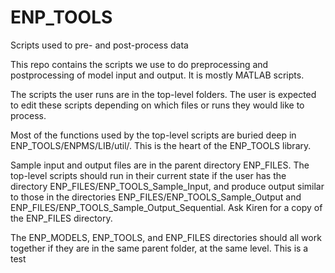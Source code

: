 # ENP_TOOLS
Scripts used to pre- and post-process data

This repo contains the scripts we use to do preprocessing and postprocessing of model input and output. It is mostly MATLAB scripts.

The scripts the user runs are in the top-level folders. The user is expected to edit these scripts depending on which files or runs they would like to process.

Most of the functions used by the top-level scripts are buried deep in ENP_TOOLS/ENPMS/LIB/util/. This is the heart of the ENP_TOOLS library.

Sample input and output files are in the parent directory ENP_FILES. The top-level scripts should run in their current state if the user has the directory ENP_FILES/ENP_TOOLS_Sample_Input, and produce output similar to those in the directories ENP_FILES/ENP_TOOLS_Sample_Output and ENP_FILES/ENP_TOOLS_Sample_Output_Sequential.
Ask Kiren for a copy of the ENP_FILES directory.

The ENP_MODELS, ENP_TOOLS, and ENP_FILES directories should all work together if they are in the same parent folder, at the same level.
This is a test
